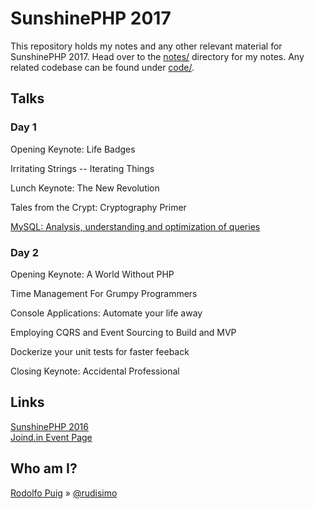 # SunshinePHP 2017

This repository holds my notes and any other relevant material for SunshinePHP 2017. Head over to the [notes/](notes) directory for my notes. Any related codebase can be found under [code/](code).

## Talks

### Day 1

Opening Keynote: Life Badges

Irritating Strings -- Iterating Things

Lunch Keynote: The New Revolution

Tales from the Crypt: Cryptography Primer

[MySQL: Analysis, understanding and optimization of queries](notes/mysql-analysis-understanding-and-optimization-of-queries.md)


### Day 2

Opening Keynote: A World Without PHP

Time Management For Grumpy Programmers

Console Applications: Automate your life away

Employing CQRS and Event Sourcing to Build and MVP

Dockerize your unit tests for faster feeback

Closing Keynote: Accidental Professional


## Links

[SunshinePHP 2016][1]  
[Joind.in Event Page][2]  


## Who am I?

[Rodolfo Puig][3] &raquo; [@rudisimo][4]  


[1]: http://2017.sunshinephp.com/
[2]: https://joind.in/event/sunshinephp-2017/
[3]: https://about.me/rudisimo
[4]: https://twitter.com/rudisimo
